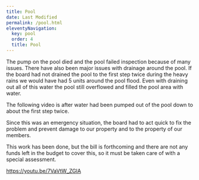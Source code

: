 ```yaml
---
title: Pool
date: Last Modified
permalink: /pool.html
eleventyNavigation:
  key: pool
  order: 4
  title: Pool
---
```


The pump on the pool died and the pool failed inspection because of many issues. There have also been major issues with drainage around the pool. If the board had not drained the pool to the first step twice during the heavy rains we would have had 5 units around the pool flood. Even with draining out all of this water the pool still overflowed and filled the pool area with water.

The following video is after water had been pumped out of the pool down to about the first step twice.

Since this was an emergency situation, the board had to act quick to fix the problem and prevent damage to our property and to the property of our members.

This work has been done, but the bill is forthcoming and there are not any funds left in the budget to cover this, so it must be taken care of with a special assessment.

https://youtu.be/7VaVtW_ZGlA
